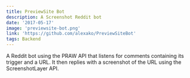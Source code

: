 ```yaml
---
title: PreviewSite Bot
description: A Screenshot Reddit bot
date: '2017-05-17'
image: 'previewsite-bot.png'
link: 'https://github.com/alexako/PreviewSiteBot'
tags: Backend
---
```


A Reddit bot using the PRAW API that listens for comments containing its trigger and a URL. It then replies with a screenshot of the URL using the ScreenshotLayer API.
